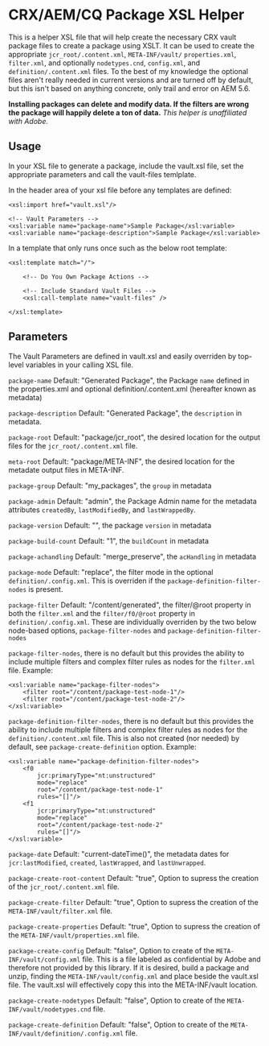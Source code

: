 # CRX/AEM/CQ Package XSL Helper

This is a helper XSL file that will help create the necessary CRX vault package files to create a package using XSLT.  It can be used to create the appropriate `jcr_root/.content.xml`, `META-INF/vault/` `properties.xml`, `filter.xml`, and optionally `nodetypes.cnd`, `config.xml`, and `definition/.content.xml` files.  To the best of my knowledge the optional files aren't really needed in current versions and are turned off by default, but this isn't based on anything concrete, only trail and error on AEM 5.6.

**Installing packages can delete and modify data.  If the filters are wrong the package will happily delete a ton of data.**  _This helper is unaffiliated with Adobe._

## Usage

In your XSL file to generate a package, include the vault.xsl file, set the appropriate parameters and call the vault-files temlplate.

In the header area of your xsl file before any templates are defined:

```
<xsl:import href="vault.xsl"/>

<!-- Vault Parameters -->
<xsl:variable name="package-name">Sample Package</xsl:variable>
<xsl:variable name="package-description">Sample Package</xsl:variable>
```

In a template that only runs once such as the below root template:

```
<xsl:template match="/">

    <!-- Do You Own Package Actions -->
    
    <!-- Include Standard Vault Files -->
    <xsl:call-template name="vault-files" />

</xsl:template>
```

## Parameters

The Vault Parameters are defined in vault.xsl and easily overriden by top-level variables in your calling XSL file.

`package-name` Default: "Generated Package", the Package `name` defined in the properties.xml and optional definition/.content.xml (hereafter known as metadata)

`package-description` Default: "Generated Package", the `description` in metadata.

`package-root` Default: "package/jcr_root", the desired location for the output files for the `jcr_root/.content.xml` file.

`meta-root` Default: "package/META-INF", the desired location for the metadate output files in META-INF.

`package-group` Default: "my_packages", the `group` in metadata

`package-admin` Default: "admin", the Package Admin name for the metadata attributes `createdBy`, `lastModifiedBy`, and `lastWrappedBy`.

`package-version` Default: "", the package `version` in metadata

`package-build-count` Default: "1", the `buildCount` in metadata

`package-achandling` Default: "merge_preserve", the `acHandling` in metadata

`package-mode` Default: "replace", the filter mode in the optional `definition/.config.xml`.  This is overriden if the `package-definition-filter-nodes` is present.

`package-filter` Default: "/content/generated", the filter/@root property in both the `filter.xml` and the `filter/f0/@root` property in `definition/.config.xml`.  These are individually overriden by the two below node-based options, `package-filter-nodes` and `package-definition-filter-nodes`

`package-filter-nodes`, there is no default but this provides the ability to include multiple filters and complex filter rules as nodes for the `filter.xml` file.  Example:

```
<xsl:variable name="package-filter-nodes">
    <filter root="/content/package-test-node-1"/>
    <filter root="/content/package-test-node-2"/>
</xsl:variable>
```

`package-definition-filter-nodes`, there is no default but this provides the ability to include multiple filters and complex filter rules as nodes for the `definition/.content.xml` file.  This is also not created (nor needed) by default, see `package-create-definition` option.  Example:

```
<xsl:variable name="package-definition-filter-nodes">
    <f0
        jcr:primaryType="nt:unstructured"
        mode="replace"
        root="/content/package-test-node-1"
        rules="[]"/>
    <f1
        jcr:primaryType="nt:unstructured"
        mode="replace"
        root="/content/package-test-node-2"
        rules="[]"/>
</xsl:variable>
```

`package-date` Default: "current-dateTime()", the metadata dates for `jcr:lastModified`, `created`, `lastWrapped`, and `lastUnwrapped`.

`package-create-root-content` Default: "true", Option to supress the creation of the `jcr_root/.content.xml` file.

`package-create-filter` Default: "true", Option to supress the creation of the `META-INF/vault/filter.xml` file.

`package-create-properties` Default: "true", Option to supress the creation of the `META-INF/vault/properties.xml` file.

`package-create-config` Default: "false", Option to create of the `META-INF/vault/config.xml` file.  This is a file labeled as confidential by Adobe and therefore not provided by this library.  If it is desired, build a package and unzip, finding the `META-INF/vault/config.xml` and place beside the vault.xsl file.  The vault.xsl will effectively copy this into the META-INF/vault location.

`package-create-nodetypes` Default: "false", Option to create of the `META-INF/vault/nodetypes.cnd` file.

`package-create-definition` Default: "false", Option to create of the `META-INF/vault/definition/.config.xml` file.